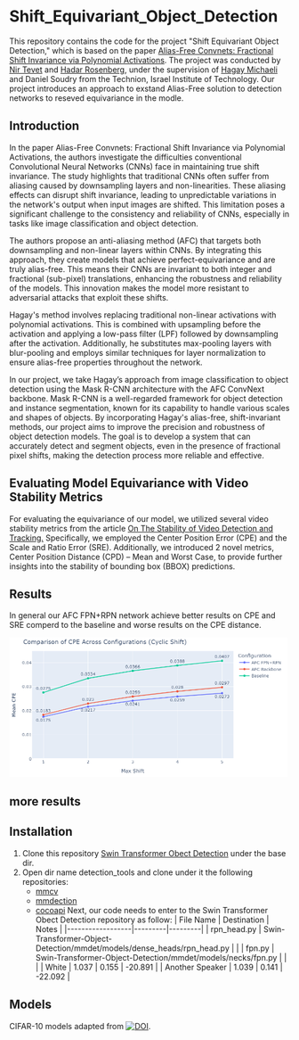 # Shift_Equivariant_Object_Detection
This repository contains the code for the project "Shift Equivariant Object Detection," which is based on the paper [Alias-Free Convnets: Fractional Shift Invariance via Polynomial Activations](https://arxiv.org/pdf/2303.08085dl.acm.org/doi/pdf/10.1145/3591301). The project was conducted by [Nir Tevet]([https://github.com/TamarSdeChen](https://github.com/nirtevet)) and [Hadar Rosenberg](https://github.com/HadarRosenberg), under the supervision of [Hagay Michaeli](https://github.com/hmichaeli) and Daniel Soudry from the Technion, Israel Institute of Technology.
Our project introduces an approach to exstand Alias-Free solution to detection networks to reseved equivariance in the modle.

## Introduction
In the paper Alias-Free Convnets: Fractional Shift Invariance via Polynomial Activations, the authors investigate the difficulties conventional Convolutional Neural Networks (CNNs) face in maintaining true shift invariance. The study highlights that traditional CNNs often suffer from aliasing caused by downsampling layers and non-linearities. These aliasing effects can disrupt shift invariance, leading to unpredictable variations in the network's output when input images are shifted. This limitation poses a significant challenge to the consistency and reliability of CNNs, especially in tasks like image classification and object detection.

The authors propose an anti-aliasing method (AFC) that targets both downsampling and non-linear layers within CNNs. By integrating this approach, they create models that achieve perfect-equivariance and are truly alias-free. This means their CNNs are invariant to both integer and fractional (sub-pixel) translations, enhancing the robustness and reliability of the models. This innovation makes the model more resistant to adversarial attacks that exploit these shifts.

Hagay's method involves replacing traditional non-linear activations with polynomial activations. This is combined with upsampling before the activation and applying a low-pass filter (LPF) followed by downsampling after the activation. Additionally, he substitutes max-pooling layers with blur-pooling and employs similar techniques for layer normalization to ensure alias-free properties throughout the network.

In our project, we take Hagay’s approach from image classification to object detection using the Mask R-CNN architecture with the AFC ConvNext backbone. Mask R-CNN is a well-regarded framework for object detection and instance segmentation, known for its capability to handle various scales and shapes of objects. By incorporating Hagay's alias-free, shift-invariant methods, our project aims to improve the precision and robustness of object detection models. The goal is to develop a system that can accurately detect and segment objects, even in the presence of fractional pixel shifts, making the detection process more reliable and effective.

## Evaluating Model Equivariance with Video Stability Metrics

For evaluating the equivariance of our model, we utilized several video stability metrics from the article [On The Stability of Video Detection and Tracking.](https://arxiv.org/pdf/1611.06467) Specifically, we employed the Center Position Error (CPE) and the Scale and Ratio Error (SRE). Additionally, we introduced 2 novel metrics, Center Position Distance (CPD) – Mean and Worst Case, to provide further insights into the stability of bounding box (BBOX) predictions.

## Results
In general our AFC FPN+RPN network achieve better results on CPE and SRE comperd to the baseline and worse results on the CPE distance.

<img src="CPEcyclic.png" width="500"/>

## more results
## Installation
1. Clone this repository [Swin Transformer Obect Detection](https://github.com/SwinTransformer/Swin-Transformer-Object-Detection) under the base dir.
2. Open dir name detection_tools and clone under it the following repositories:
   * [mmcv](https://github.com/open-mmlab/mmcv )
   * [mmdection](https://github.com/open-mmlab/mmdetection)
   * [cocoapi](https://github.com/open-mmlab/cocoapi)
Next, our code needs to enter to the Swin Transformer Obect Detection repository as follow:
| File Name      | Destination    | Notes |
|------------------|---------|---------|
| rpn_head.py      | Swin-Transformer-Object-Detection/mmdet/models/dense_heads/rpn_head.py   |    |
| fpn.py           | Swin-Transformer-Object-Detection/mmdet/models/necks/fpn.py    |    |    |
| White           | 1.037   | 0.155   | -20.891    |
| Another Speaker | 1.039   | 0.141   | -22.092    |


## Models
CIFAR-10 models adapted from [![DOI](https://zenodo.org/badge/doi/10.5281/zenodo.4431043.svg)](http://dx.doi.org/10.5281/zenodo.4431043). 
